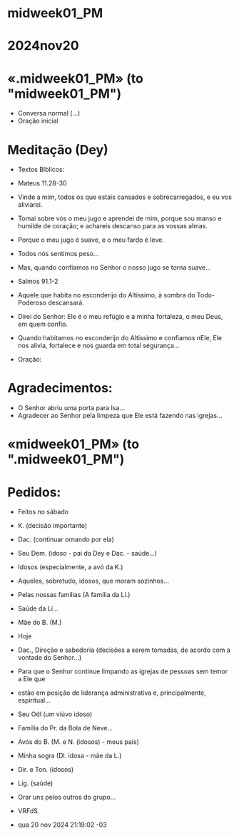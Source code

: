
#####
#
# midweek01_PM
# 2024nov20
#
#####

# «.midweek01_PM»	(to "midweek01_PM")

- Conversa normal (...)
- Oração inicial

# Meditação (Dey)

- Textos Bíblicos:
 
- Mateus 11.28-30
- Vinde a mim, todos os que estais cansados e sobrecarregados, e eu vos aliviarei.
- Tomai sobre vós o meu jugo e aprendei de mim, porque sou manso e humilde de coração; e achareis descanso para as vossas almas.
- Porque o meu jugo é suave, e o meu fardo é leve.

- Todos nós sentimos peso...
- Mas, quando confiamos no Senhor o nosso jugo se torna suave...

- Salmos 91.1-2

- Aquele que habita no esconderijo do Altíssimo, à sombra do Todo-Poderoso descansará.
- Direi do Senhor: Ele é o meu refúgio e a minha fortaleza, o meu Deus, em quem confio.

- Quando habitamos no esconderijo do Altíssimo e confiamos nEle, Ele nos alivia, fortalece e nos guarda em  total segurança... 

- Oração:

# Agradecimentos:

- O Senhor abriu uma porta para Isa...
- Agradecer ao Senhor pela limpeza que Ele está fazendo nas igrejas...

# «midweek01_PM»  (to ".midweek01_PM")

# Pedidos:

- Feitos no sábado
- K. (decisão importante) 
- Dac. (continuar ornando por ela)
- Seu Dem. (idoso - pai da Dey e Dac. - saúde...)
- Idosos (especialmente, a avó da K.)
- Aqueles, sobretudo, idosos, que moram sozinhos...
- Pelas nossas famílias (A família da Lí.)
- Saúde da Lí... 
- Mãe do B. (M.)

- Hoje
- Dac., Direção e sabedoria (decisões a serem tomadas, de acordo com a vontade do Senhor...)
- Para que o Senhor continue limpando as igrejas de pessoas sem temor a Ele que
- estão em posição de liderança administrativa e, principalmente, espiritual... 
- Seu Odl (um viúvo idoso)
- Família do Pr. da Bola de Neve...
- Avós do B. (M. e N. (idosos) - meus pais)
- Minha sogra (Dl. idosa - mãe da L.) 
- Dir. e Ton. (idosos) 
- Líg. (saúde)
- Orar uns pelos outros do grupo...

- VRFdS
- qua 20 nov 2024 21:19:02 -03
